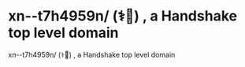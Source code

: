# xn--t7h4959n/ (⚕🌿) , a Handshake top level domain
xn--t7h4959n/ (⚕🌿) , a Handshake top level domain
